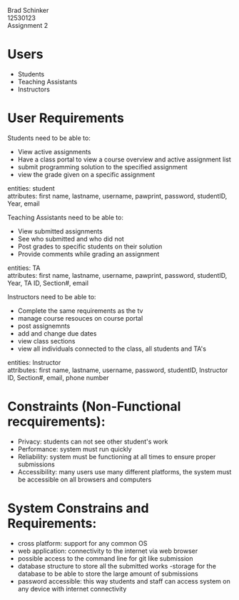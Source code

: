 Brad Schinker<br>
12530123<br>
Assignment 2<br>

# Users</br>

 - Students
 - Teaching Assistants
 - Instructors
 
 # User Requirements
 
 Students need to be able to:
 
 - View active assignments 
 - Have a class portal to view a course overview and active assignment list
 - submit programming solution to the specified assignment
 - view the grade given on a specific assignment
 
 entities: student <br>
 attributes: first name, lastname, username, pawprint, password, studentID, Year, email
 
 
 Teaching Assistants need to be able to:
 
 - View submitted assignments
 - See who submitted and who did not
 - Post grades to specific students on their solution
 - Provide comments while grading an assignment
 
 entities: TA <br>
 attributes: first name, lastname, username, pawprint, password, studentID, Year, TA ID, Section#, email
 
 Instructors need to be able to:
 - Complete the same requirements as the tv
 - manage course resouces on course portal
 - post assignemnts
 - add and change due dates
 - view class sections
 - view all individuals connected to the class, all students and TA's
 
 entities: Instructor <br>
 attributes: first name, lastname, username, password, studentID, Instructor ID, Section#, email, phone number
 
 # Constraints (Non-Functional recquirements):
 
 - Privacy: students can not see other student's work
 - Performance: system must run quickly 
 - Reliability: system must be functioning at all times to ensure proper submissions
 - Accessibility: many users use many different platforms, the system must be accessible on all browsers and computers
 
 # System Constrains and Requirements:
 
 - cross platform: support for any common OS
 - web application: connectivity to the internet via web browser
 - possible access to the command line for git like submission
 - database structure to store all the submitted works
 -storage for the database to be able to store the large amount of submissions
 - password accessible: this way students and staff can access system on any device with internet connectivity 
 
 
 
 
